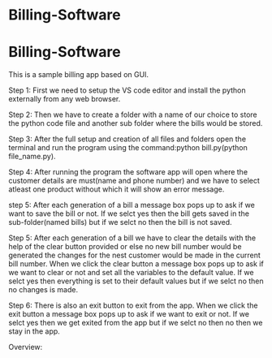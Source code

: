 # Billing-Software

# Billing-Software
This is a sample billing app based on GUI.

Step 1:
First we need to setup the VS code editor and install the python externally from any web browser.

Step 2:
Then we have to create a folder with a name of our choice to store the python code file and another sub folder where the bills would be stored.

Step 3:
After the full setup and  creation of all files and folders open the terminal and run the program using the command:python bill.py(python file_name.py).

Step 4:
After running the program the software app will open where the customer details are must(name and phone number) and we have to select atleast one product without which it will show an error message.

step 5:
After each generation of a bill a message box pops up to ask if we want to save the bill or not. If we selct yes then the bill gets saved in the sub-folder(named bills) but if we selct no then the bill is not saved.

Step 5:
After each generation of a bill we have to clear the details with the help of the clear button provided or else no new bill number would be generated the changes for the nest customer would be made in the current bill number.  When we click the clear button a message box pops up to ask if we want to clear or not and set all the variables to the default value. If we selct yes then everything is set to their default values but if we selct no then no changes is made.

Step 6:
There is also an exit button to exit from the app. When we click the exit button a message box pops up to ask if we want to exit or not. If we selct yes then we get exited from the app but if we selct no then no then we stay in the app.

Overview:
